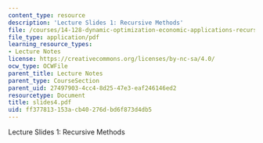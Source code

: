 ```yaml
---
content_type: resource
description: 'Lecture Slides 1: Recursive Methods'
file: /courses/14-128-dynamic-optimization-economic-applications-recursive-methods-spring-2003/ff377813153acb40276dbd6f873d4db5_slides4.pdf
file_type: application/pdf
learning_resource_types:
- Lecture Notes
license: https://creativecommons.org/licenses/by-nc-sa/4.0/
ocw_type: OCWFile
parent_title: Lecture Notes
parent_type: CourseSection
parent_uid: 27497903-4cc4-8d25-47e3-eaf246146ed2
resourcetype: Document
title: slides4.pdf
uid: ff377813-153a-cb40-276d-bd6f873d4db5
---
```

Lecture Slides 1: Recursive Methods